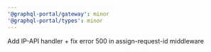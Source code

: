 ```yaml
---
'@graphql-portal/gateway': minor
'@graphql-portal/types': minor
---
```


Add IP-API handler + fix error 500 in assign-request-id middleware
